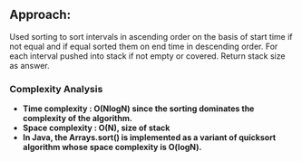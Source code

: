 ## Approach:
Used sorting to sort intervals in ascending order on the basis of start time if not equal and if equal sorted them on end time in descending order. For each interval pushed into stack if not empty or covered. Return stack size as answer.
​
### Complexity Analysis
* **Time complexity : O(NlogN) since the sorting dominates the complexity of the algorithm.**
* **Space complexity : O(N), size of stack**
* **In Java, the Arrays.sort() is implemented as a variant of quicksort algorithm whose space complexity is O(logN).**